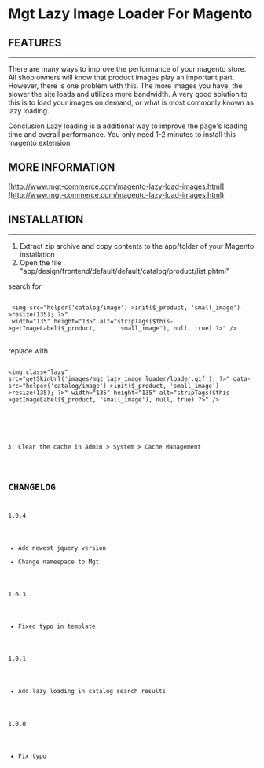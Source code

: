 Mgt Lazy Image Loader For Magento
====================================

## FEATURES
-----------------

There are many ways to improve the performance of your magento store. 
All shop owners will know that product images play an important part. 
However, there is one problem with this. 
The more images you have, the slower the site loads and utilizes more bandwidth. 
A very good solution to this is to load your images on demand, or what is most commonly known as lazy loading.

Conclusion
Lazy loading is a additional way to improve the page's loading time and overall performance. 
You only need 1-2 minutes to install this magento extension.

## MORE INFORMATION

[http://www.mgt-commerce.com/magento-lazy-load-images.html](http://www.mgt-commerce.com/magento-lazy-load-images.html)

## INSTALLATION
-----------------

1. Extract zip archive and copy contents to the app/folder of your Magento installation
2. Open the file "app/design/frontend/default/default/catalog/product/list.phtml"

search for
<pre>
<code>
 &lt;img src="<?php echo $this->helper('catalog/image')->init($_product, 'small_image')->resize(135); ?>"
 width="135" height="135" alt="<?php echo $this->stripTags($this->getImageLabel($_product,      'small_image'), null, true) ?>" /&gt;
</code>
</pre>


replace with
<pre>
<code>
&lt;img class="lazy" src="<?php echo $this->getSkinUrl('images/mgt_lazy_image_loader/loader.gif'); ?>" data-src="<?php echo $this->helper('catalog/image')->init($_product, 'small_image')->resize(135); ?>" width="135" height="135" alt="<?php echo $this->stripTags($this->getImageLabel($_product, 'small_image'), null, true) ?>" /&gt;
  </cody>
</pre>
    
3. Clear the cache in Admin > System > Cache Management

## CHANGELOG

1.0.4

* Add newest jquery version
* Change namespace to Mgt

1.0.3

* Fixed typo in template

1.0.1

* Add lazy loading in catalog search results

1.0.0

* Fix typo